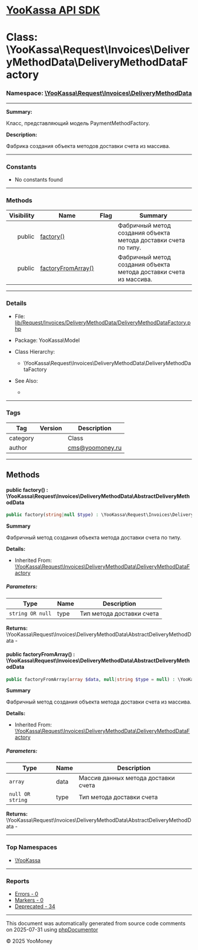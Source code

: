 # [YooKassa API SDK](../home.md)

# Class: \YooKassa\Request\Invoices\DeliveryMethodData\DeliveryMethodDataFactory
### Namespace: [\YooKassa\Request\Invoices\DeliveryMethodData](../namespaces/yookassa-request-invoices-deliverymethoddata.md)
---
**Summary:**

Класс, представляющий модель PaymentMethodFactory.

**Description:**

Фабрика создания объекта методов доставки счета из массива.

---
### Constants
* No constants found

---
### Methods
| Visibility | Name | Flag | Summary |
| ----------:| ---- | ---- | ------- |
| public | [factory()](../classes/YooKassa-Request-Invoices-DeliveryMethodData-DeliveryMethodDataFactory.md#method_factory) |  | Фабричный метод создания объекта метода доставки счета по типу. |
| public | [factoryFromArray()](../classes/YooKassa-Request-Invoices-DeliveryMethodData-DeliveryMethodDataFactory.md#method_factoryFromArray) |  | Фабричный метод создания объекта метода доставки счета из массива. |

---
### Details
* File: [lib/Request/Invoices/DeliveryMethodData/DeliveryMethodDataFactory.php](../../lib/Request/Invoices/DeliveryMethodData/DeliveryMethodDataFactory.php)
* Package: YooKassa\Model
* Class Hierarchy:
  * \YooKassa\Request\Invoices\DeliveryMethodData\DeliveryMethodDataFactory

* See Also:
  * [](https://yookassa.ru/developers/api)

---
### Tags
| Tag | Version | Description |
| --- | ------- | ----------- |
| category |  | Class |
| author |  | cms@yoomoney.ru |

---
## Methods
<a name="method_factory" class="anchor"></a>
#### public factory() : \YooKassa\Request\Invoices\DeliveryMethodData\AbstractDeliveryMethodData

```php
public factory(string|null $type) : \YooKassa\Request\Invoices\DeliveryMethodData\AbstractDeliveryMethodData
```

**Summary**

Фабричный метод создания объекта метода доставки счета по типу.

**Details:**
* Inherited From: [\YooKassa\Request\Invoices\DeliveryMethodData\DeliveryMethodDataFactory](../classes/YooKassa-Request-Invoices-DeliveryMethodData-DeliveryMethodDataFactory.md)

##### Parameters:
| Type | Name | Description |
| ---- | ---- | ----------- |
| <code lang="php">string OR null</code> | type  | Тип метода доставки счета |

**Returns:** \YooKassa\Request\Invoices\DeliveryMethodData\AbstractDeliveryMethodData - 


<a name="method_factoryFromArray" class="anchor"></a>
#### public factoryFromArray() : \YooKassa\Request\Invoices\DeliveryMethodData\AbstractDeliveryMethodData

```php
public factoryFromArray(array $data, null|string $type = null) : \YooKassa\Request\Invoices\DeliveryMethodData\AbstractDeliveryMethodData
```

**Summary**

Фабричный метод создания объекта метода доставки счета из массива.

**Details:**
* Inherited From: [\YooKassa\Request\Invoices\DeliveryMethodData\DeliveryMethodDataFactory](../classes/YooKassa-Request-Invoices-DeliveryMethodData-DeliveryMethodDataFactory.md)

##### Parameters:
| Type | Name | Description |
| ---- | ---- | ----------- |
| <code lang="php">array</code> | data  | Массив данных метода доставки счета |
| <code lang="php">null OR string</code> | type  | Тип метода доставки счета |

**Returns:** \YooKassa\Request\Invoices\DeliveryMethodData\AbstractDeliveryMethodData - 



---

### Top Namespaces

* [\YooKassa](../namespaces/yookassa.md)

---

### Reports
* [Errors - 0](../reports/errors.md)
* [Markers - 0](../reports/markers.md)
* [Deprecated - 34](../reports/deprecated.md)

---

This document was automatically generated from source code comments on 2025-07-31 using [phpDocumentor](http://www.phpdoc.org/)

&copy; 2025 YooMoney